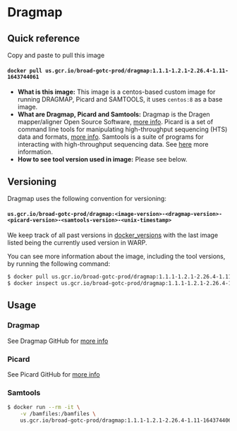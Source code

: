 # Dragmap

## Quick reference

Copy and paste to pull this image

#### `docker pull us.gcr.io/broad-gotc-prod/dragmap:1.1.1-1.2.1-2.26.4-1.11-1643744061`

- __What is this image:__ This image is a centos-based custom image for running DRAGMAP, Picard and SAMTOOLS, it uses `centos:8` as a base image.
- __What are Dragmap, Picard and Samtools:__ Dragmap is the Dragen mapper/aligner Open Source Software, [more info](https://github.com/Illumina/DRAGMAP). Picard is a set of command line tools for manipulating high-throughput sequencing (HTS) data and formats, [more info](https://github.com/broadinstitute/picard). Samtools is a suite of programs for interacting with high-throughput sequencing data. See [here](https://github.com/samtools/samtools) more information.
- __How to see tool version used in image:__ Please see below.

## Versioning

Dragmap uses the following convention for versioning:

#### `us.gcr.io/broad-gotc-prod/dragmap:<image-version>-<dragmap-version>-<picard-version>-<samtools-version>-<unix-timestamp>` 

We keep track of all past versions in [docker_versions](docker_versions.tsv) with the last image listed being the currently used version in WARP.

You can see more information about the image, including the tool versions, by running the following command:

```bash
$ docker pull us.gcr.io/broad-gotc-prod/dragmap:1.1.1-1.2.1-2.26.4-1.11-1643744061
$ docker inspect us.gcr.io/broad-gotc-prod/dragmap:1.1.1-1.2.1-2.26.4-1.11-1643744061
```

## Usage

### Dragmap 

See Dragmap GitHub for [more info](https://github.com/Illumina/DRAGMAP)

### Picard

See Picard GitHub for [more info](https://github.com/broadinstitute/picard)

### Samtools

```bash
$ docker run --rm -it \
    -v /bamfiles:/bamfiles \
    us.gcr.io/broad-gotc-prod/dragmap:1.1.1-1.2.1-2.26.4-1.11-1643744061 samtools view -H /bamfiles/<bam-file>
```